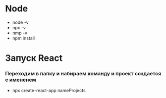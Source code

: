 # Node

- node -v
- npx -v
- nmp -v
- npm install

# Запуск React

### Переходим в папку и набираем команду и проект создается с имененем

- npx create-react-app nameProjects
